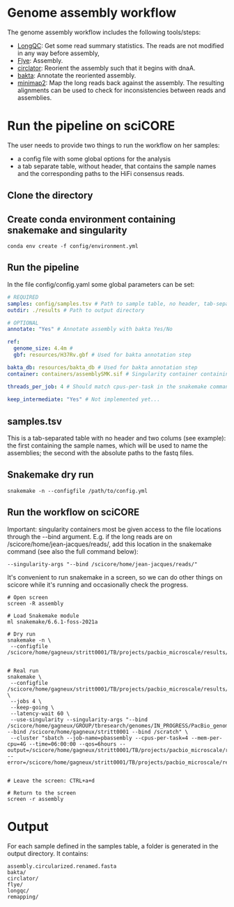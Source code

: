 # Genome assembly workflow

The genome assembly workflow includes the following tools/steps:
  - [LongQC](https://doi.org/10.1534/g3.119.400864): Get some read summary statistics. The reads are not modified in any way before assembly, 
  - [Flye](https://doi.org/10.1038/s41587-019-0072-8): Assembly.
  - [circlator](https://doi.org/10.1186/s13059-015-0849-0): Reorient the assembly such that it begins with dnaA.
  - [bakta](https://doi.org/10.1099/mgen.0.000685): Annotate the reoriented assembly.
  - [minimap2](https://doi.org/10.1093/bioinformatics/bty191): Map the long reads back against the assembly. The resulting alignments can be used to check for inconsistencies between reads and assemblies.  


# Run the pipeline on sciCORE
The user needs to provide two things to run the workflow on her samples:
- a config file with some global options for the analysis
- a tab separate table, without header, that contains the sample names and the corresponding paths to the HiFi consensus reads. 


## Clone the directory


## Create conda environment containing snakemake and singularity
```
conda env create -f config/environment.yml

```


## Run the pipeline
In the file config/config.yaml some global parameters can be set:

```yaml
# REQUIRED
samples: config/samples.tsv # Path to sample table, no header, tab-separated
outdir: ./results # Path to output directory

# OPTIONAL
annotate: "Yes" # Annotate assembly with bakta Yes/No

ref:
  genome_size: 4.4m # 
  gbf: resources/H37Rv.gbf # Used for bakta annotation step

bakta_db: resources/bakta_db # Used for bakta annotation step
container: containers/assemblySMK.sif # Singularity container containing all reuquired software

threads_per_job: 4 # Should match cpus-per-task in the snakemake command
 
keep_intermediate: "Yes" # Not implemented yet...

```

## samples.tsv
This is a tab-separated table with no header and two colums (see example): the first containing the sample names, which will be used to name the assemblies; the second with the absolute paths to the fastq files. 



## Snakemake dry run

```
snakemake -n --configfile /path/to/config.yml
```

## Run the workflow on sciCORE

Important: singularity containers most be given access to the file locations through the --bind argument. E.g. if the long reads are on /scicore/home/jean-jacques/reads/, add this location in the snakemake command (see also the full command below): 

```
--singularity-args "--bind /scicore/home/jean-jacques/reads/" 
```

It's convenient to run snakemake in a screen, so we can do other things on scicore while it's running and occasionally check the progress.


```
# Open screen 
screen -R assembly

# Load Snakemake module
ml snakemake/6.6.1-foss-2021a 

# Dry run 
snakemake -n \
 --configfile /scicore/home/gagneux/stritt0001/TB/projects/pacbio_microscale/results/demo/config.yml


# Real run 
snakemake \
 --configfile /scicore/home/gagneux/stritt0001/TB/projects/pacbio_microscale/results/demo/config.yml \
 --jobs 4 \
 --keep-going \
 --latency-wait 60 \
 --use-singularity --singularity-args "--bind /scicore/home/gagneux/GROUP/tbresearch/genomes/IN_PROGRESS/PacBio_genomes/Gagneux --bind /scicore/home/gagneux/stritt0001 --bind /scratch" \
 --cluster "sbatch --job-name=pbassembly --cpus-per-task=4 --mem-per-cpu=4G --time=06:00:00 --qos=6hours --output=/scicore/home/gagneux/stritt0001/TB/projects/pacbio_microscale/results/demo/pbassembly.o%j --error=/scicore/home/gagneux/stritt0001/TB/projects/pacbio_microscale/results/demo/pbassembly.e%j"


# Leave the screen: CTRL+a+d

# Return to the screen 
screen -r assembly

```

# Output
For each sample defined in the samples table, a folder is generated in the output directory. It contains: 

```
assembly.circularized.renamed.fasta
bakta/
circlator/
flye/
longqc/
remapping/

```
